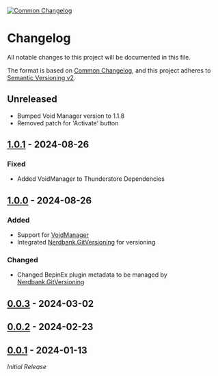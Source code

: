 [![Common Changelog](https://common-changelog.org/badge.svg)](https://common-changelog.org)
# Changelog

All notable changes to this project will be documented in this file.

The format is based on [Common Changelog](https://common-changelog.org),
and this project adheres to [Semantic Versioning v2](https://semver.org/spec/v2.0.0.html).

## Unreleased
- Bumped Void Manager version to 1.1.8
- Removed patch for 'Activate' button

## [1.0.1] - 2024-08-26

### Fixed
- Added VoidManager to Thunderstore Dependencies


## [1.0.0] - 2024-08-26

### Added
- Support for [VoidManager](https://github.com/Void-Crew-Modding-Team/VoidManager)
- Integrated [Nerdbank.GitVersioning](https://github.com/dotnet/Nerdbank.GitVersioning/) for versioning

### Changed
- Changed BepinEx plugin metadata to be managed by [Nerdbank.GitVersioning](https://github.com/dotnet/Nerdbank.GitVersioning/)

## [0.0.3] - 2024-03-02
    
## [0.0.2] - 2024-02-23

## [0.0.1] - 2024-01-13
_Initial Release_


[1.0.1]: https://github.com/bls220/Voider_Crew/releases/tag/v1.0.1
[1.0.0]: https://github.com/bls220/Voider_Crew/releases/tag/v1.0.0
[0.0.3]: https://github.com/bls220/Voider_Crew/commit/eaab4f900c7768997e8c012e5947c39f1c75ea0d
[0.0.2]: https://github.com/bls220/Voider_Crew/commit/eaab4f900c7768997e8c012e5947c39f1c75ea0d
[0.0.1]: https://github.com/bls220/Voider_Crew/commit/eaab4f900c7768997e8c012e5947c39f1c75ea0d